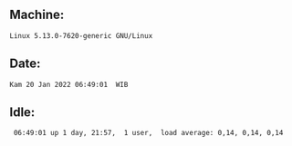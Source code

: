 ## Machine:
```
Linux 5.13.0-7620-generic GNU/Linux
```
## Date:
```
Kam 20 Jan 2022 06:49:01  WIB
```
## Idle:
```
 06:49:01 up 1 day, 21:57,  1 user,  load average: 0,14, 0,14, 0,14
```
